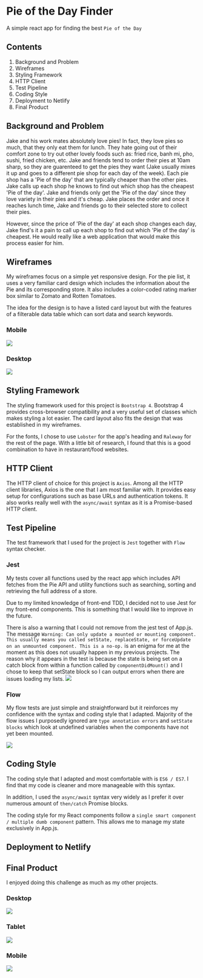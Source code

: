 # Pie of the Day Finder
A simple react app for finding the best `Pie of the Day`

## Contents

1. Background and Problem
2. Wireframes
3. Styling Framework
4. HTTP Client
5. Test Pipeline
6. Coding Style
7. Deployment to Netlify
8. Final Product


## Background and Problem

Jake and his work mates absolutely love pies! In fact, they love pies so much, that they only eat them for lunch. They hate going out of their comfort zone to try out other lovely foods such as: fried rice, banh mi, pho, sushi, fried chicken, etc. Jake and friends tend to order their pies at 10am sharp, so they are guarenteed to get the pies they want (Jake usually mixes it up and goes to a different pie shop for each day of the week). Each pie shop has a 'Pie of the day' that are typically cheaper than the other pies. Jake calls up each shop he knows to find out which shop has the cheapest 'Pie of the day'. Jake and friends only get the 'Pie of the day' since they love variety in their pies and it's cheap. Jake places the order and once it reaches lunch time, Jake and friends go to their selected store to collect their pies.

However, since the price of 'Pie of the day' at each shop changes each day, Jake find's it a pain to call up each shop to find out which 'Pie of the day' is cheapest. He would really like a web application that would make this process easier for him.

## Wireframes

My wireframes focus on a simple yet responsive design. For the pie list, it uses a very familiar card design which includes the information about the Pie and its corresponding store. It also includes a color-coded rating marker box similar to Zomato and Rotten Tomatoes.

The idea for the design is to have a listed card layout but with the features of a filterable data table which can sort data and search keywords.


### Mobile
![](/docs/images/Mobile.png)

### Desktop
![](/docs/images/Desktop.png)


## Styling Framework

The styling framework used for this project is `Bootstrap 4`. Bootstrap 4 provides cross-browser compatibility and a very useful set of classes which makes styling a lot easier. The card layout also fits the design that was established in my wireframes.

For the fonts, I chose to use `Lobster` for the app's heading and `Raleway` for the rest of the page. With a little bit of research, I found that this is a good combination to have in restaurant/food websites.


## HTTP Client

The HTTP client of choice for this project is `Axios`. Among all the HTTP client libraries, Axios is the one that I am most familiar with. It provides easy setup for configurations such as base URLs and authentication tokens. It also works really well with the `async/await` syntax as it is a Promise-based HTTP client.


## Test Pipeline

The test framework that I used for the project is `Jest` together with `Flow` syntax checker.

### Jest

My tests cover all functions used by the react app which includes API fetches from the Pie API and utility functions such as searching, sorting and retrieving the full address of a store.

Due to my limited knowledge of front-end TDD, I decided not to use Jest for my front-end components. This is something that I would like to improve in the future.

There is also a warning that I could not remove from the jest test of App.js. The message `Warning: Can only update a mounted or mounting component. This usually means you called setState, replaceState, or forceUpdate on an unmounted component. This is a no-op.` is an enigma for me at the moment as this does not usually happen in my previous projects. The reason why it appears in the test is because the state is being set on a catch block from within a function called by `componentDidMount()` and I chose to keep that setState block so I can output errors when there are issues loading my lists.
![](/docs/images/Jest.png)


### Flow

My flow tests are just simple and straightforward but it reinforces my confidence with the syntax and coding style that I adapted. Majority of the flow issues I purposedly ignored are `type annotation errors` and `setState blocks` which look at undefined variables when the components have not yet been mounted.

![](/docs/images/Flow.png)


## Coding Style

The coding style that I adapted and most comfortable with is `ES6 / ES7`. I find that my code is cleaner and more manageable with this syntax.

In addition, I used the `async/await` syntax very widely as I prefer it over numerous amount of `then/catch` Promise blocks.

The coding style for my React components follow a `single smart component / multiple dumb component` pattern. This allows me to manage my state exclusively in App.js.


## Deployment to Netlify



## Final Product

I enjoyed doing this challenge as much as my other projects.

### Desktop
![](/docs/images/Desktop-Final.png)

### Tablet
![](/docs/images/Tablet-Final.png)

### Mobile
![](/docs/images/Mobile-Final.png)